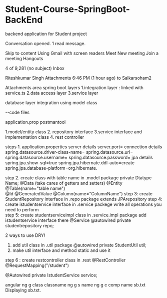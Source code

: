 # Student-Course-SpringBoot-BackEnd
 backend application for Student project
 
Conversation opened. 1 read message.

Skip to content
Using Gmail with screen readers
Meet
New meeting
Join a meeting
Hangouts

4 of 9,281
(no subject)
Inbox

Riteshkumar Singh
Attachments
6:46 PM (1 hour ago)
to Salkarsoham2


Attachments area
spring boot layers
1.integration layer : linked with service.ts
2.data access layer
3.service layer

database layer integration using model class

--code files
 
application.prop
postmantool

1.model/entity class
2. repository interface
3.service interface and implementation class
4. rest controller


steps 1. application.properties
 server details
	server.port=
 connection details
	spring.datasource.driver-class-name=
	spring.datasource.url=
	spring.datasource.username=
	spring.datasource.password=
 jpa details 
	spring.jpa.show-sql=true
	spring.jpa.hibernate.ddl-auto=create
	spring.jpa.database-platform=org.hibernate.

step 2. create class with table name in .model package
 private Dtatype Name;
 @Data (take cares of getters and setters)
 @Entity
 @Table(name="table name")	
 @Id
 @GeneratedValue
 @Column(name="ColumnName")
step 3: create StudentRepository interface in .repo package
 extends JPArepository
step 4: create istudentservice  interface in .service  packege
 write all operations you need to perform  
step 5: create studentserviceimpl class in .service.impl package
 add istudentservice interface there
 @Service 
 @autowired
private studentrepository repo;

2 ways to use DRY!
1. add util class in .util package
@autowired
private StudentUtil util;
2. make util interface and method static and use it

step 6 : create restcontroller class in .rest
@RestController
@RequestMapping("/student")

@Autowired
private IstudentService service;

angular 
ng g class classname
ng g s name
ng g c comp name
sb.txt
Displaying sb.txt.
